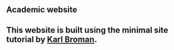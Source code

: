 ## Academic website

This website is built using the minimal site tutorial by [Karl Broman](https://github.com/kbroman).
---


